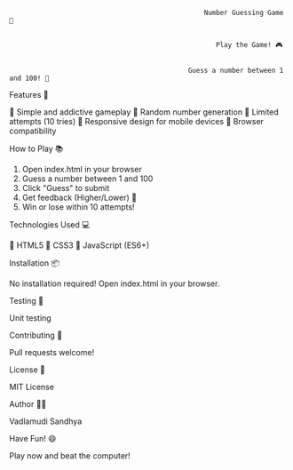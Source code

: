                                                      Number Guessing Game 🤔


                                                        Play the Game! 🎮


                                                 Guess a number between 1 and 100! 🤯


Features 🎉


🔹 Simple and addictive gameplay
🔹 Random number generation
🔹 Limited attempts (10 tries)
🔹 Responsive design for mobile devices
🔹 Browser compatibility


How to Play 📚


1. Open index.html in your browser
2. Guess a number between 1 and 100
3. Click "Guess" to submit
4. Get feedback (Higher/Lower) 🤔
5. Win or lose within 10 attempts!


Technologies Used 💻


🔹 HTML5
🔹 CSS3
🔹 JavaScript (ES6+)


Installation 📦


No installation required! Open index.html in your browser.


Testing 🧪


Unit testing 


Contributing 🤝


Pull requests welcome!


License 📜


MIT License


Author 👨‍💻


Vadlamudi Sandhya


Have Fun! 😄


Play now and beat the computer!
